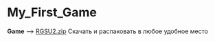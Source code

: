 # My_First_Game
**Game** --> [RGSU2.zip]([https://drive.google.com/file/d/12ZDJXLs4dy4EViYrsjeeMvpDJzk05KX3/view?usp=sharing](https://drive.google.com/file/d/1kLaa5tclw-RjrdH0lJe6gqACETEerng0/view?usp=drive_link)https://drive.google.com/file/d/1kLaa5tclw-RjrdH0lJe6gqACETEerng0/view?usp=drive_link)
Скачать и распаковать в любое удобное место
